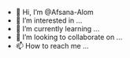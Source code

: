 - 👋 Hi, I’m @Afsana-Alom
- 👀 I’m interested in ...
- 🌱 I’m currently learning ...
- 💞️ I’m looking to collaborate on ...
- 📫 How to reach me ...

<!---
Afsana-Alom/Afsana-Alom is a ✨ special ✨ repository because its `README.md` (this file) appears on your GitHub profile.
You can click the Preview link to take a look at your changes.
--->
